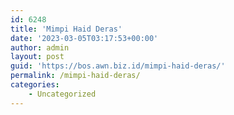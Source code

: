 ```yaml
---
id: 6248
title: 'Mimpi Haid Deras'
date: '2023-03-05T03:17:53+00:00'
author: admin
layout: post
guid: 'https://bos.awn.biz.id/mimpi-haid-deras/'
permalink: /mimpi-haid-deras/
categories:
    - Uncategorized
---
```


